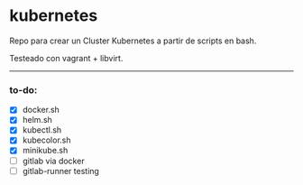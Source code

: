 # kubernetes

Repo para crear un Cluster Kubernetes a partir de scripts en bash.

Testeado con vagrant + libvirt.

---

### to-do:
- [x] docker.sh
- [x] helm.sh
- [x] kubectl.sh
- [x] kubecolor.sh
- [x] minikube.sh
- [ ] gitlab via docker
- [ ] gitlab-runner testing